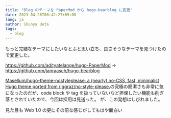 ```yaml
---
title: "Blog のテーマを PaperMod から hugo-bearblog に変更"
date: 2023-04-28T00:42:27+09:00
lang: ja
author: Shunya Ueta
tags:
  - blog
---
```


もっと完結なテーマにしたいなとふと思い立ち、良さそうなテーマを見つけたので変更した。

https://github.com/adityatelange/hugo-PaperMod → https://github.com/janraasch/hugo-bearblog

[Masellum/hugo\-theme\-nostyleplease: a \(nearly\) no\-CSS, fast, minimalist Hugo theme ported from riggraz/no\-style\-please\.](https://github.com/Masellum/hugo-theme-nostyleplease)の究極の簡潔さも非常に気になったのだが、code block や tag を扱っていないなど担保したい機能も削ぎ落とされていたので、今回は採用は見送った。
が、この発想はしびれました。

見た目も Web 1.0 の更にその前な感じがしてもはや面白い
